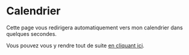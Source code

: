 # Calendrier
Cette page vous redirigera automatiquement vers mon calendrier dans quelques secondes.

Vous pouvez vous y rendre tout de suite [en cliquant ici](https://calendly.com/mathieu_lindemann).

<html>
  <head>
    <meta http-equiv="refresh" content="4; URL=https://calendly.com/mathieu_lindemann">
  </head>
  <body>
  </body>
</html>
